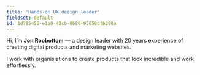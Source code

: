 ```yaml
---
title: 'Hands-on UX design leader'
fieldset: default
id: 1d785450-e1a0-42cb-8b80-95658dfb299a
---
```

Hi, I’m **Jon Roobottom** — a design leader with 20 years experience of creating digital products and marketing websites.

I work with organisiations to create products that look incredible and work effortlessly.